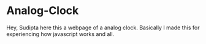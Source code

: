 # Analog-Clock
Hey, Sudipta here this a webpage of a analog clock. Basically I made this for experiencing how javascript works and all. 
<br>
